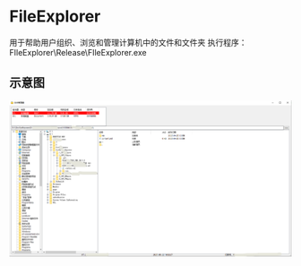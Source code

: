 # FileExplorer
用于帮助用户组织、浏览和管理计算机中的文件和文件夹
执行程序：FIleExplorer\Release\FIleExplorer.exe

## 示意图

![2025-05-22_105233](vx_images/159875610250563.png)